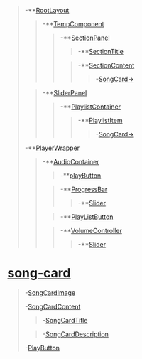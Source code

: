 > -\*\*[RootLayout](./src/presentationals/common/RootLayout.tsx) <br>
>
> > -\*\*[TempComponent](./src/App.tsx)<br>
> >
> > > -\*\*[SectionPanel](./src/presentationals/home/SectionPanel.tsx)<br>
> > >
> > > > -\*\*[SectionTitle](./src/presentationals/common/Section.tsx)<br>
> > >
> > > > -\*\*[SectionContent](./src/presentationals/common/Section.tsx)<br>
> > > >
> > > > > -[SongCard->](#song-card)<br>
>
> > -\*\*[SliderPanel](./src/presentationals/common/SliderPanel.tsx)<br>
> >
> > > -\*\*[PlaylistContainer](./src/containers/home/PlaylistContainer.tsx)<br>
> > >
> > > > -\*\*[PlaylistItem](./src/presentationals/home/PlaylistItem.tsx) <br>
> > > >
> > > > > -[SongCard->](#song-card)<br>
>
> -\*\*[PlayerWrapper](./src/presentationals/player/playerWrapper.tsx)<br>
>
> > -\*\*[AudioContainer](./src/containers/player/AudioContainer.tsx)<br>
> >
> > > -\*\*[playButton](./src/presentationals/player/PlayButton.tsx)<br>
> >
> > > -\*\*[ProgressBar](./src/containers/player/ProgressBar.tsx)<br>
> > >
> > > > -\*\*[Slider](./src/presentationals/player/Slider.tsx)<br>
> >
> > > -\*\*[PlayListButton](./src/presentationals/player/PlayListButton.tsx)<br>
> >
> > > -\*\*[VolumeController](./src/containers/player/VolumeController.tsx)<br>
> > >
> > > > -\*\*[Slider](./src/presentationals/player/Slider.tsx)<br>

# [song-card ](./src/presentationals/common/SongCard.tsx)

> -[SongCardImage](./src/presentationals/common/SongCard.tsx)<br>
>
> -[SongCardContent](./src/presentationals/common/SongCard.tsx)<br>
>
> > -[SongCardTitle](./src/presentationals/common/SongCard.tsx)<br>
>
> > -[SongCardDescription](./src/presentationals/common/SongCard.tsx)<br>
>
> -[PlayButton](./src/presentationals/player/PlayButton.tsx)<br>
